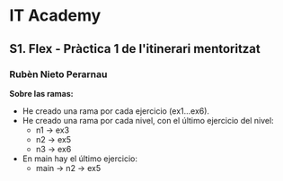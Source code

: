 # IT Academy
## S1. Flex - Pràctica 1 de l'itinerari mentoritzat
### Rubèn Nieto Perarnau

**Sobre las ramas:**
* He creado una rama por cada ejercicio (ex1...ex6).
* He creado una rama por cada nivel, con el último ejercicio del nivel:
    * n1 -> ex3
    * n2 -> ex5
    * n3 -> ex6 
* En main hay el último ejercicio:
    * main -> n2 -> ex5